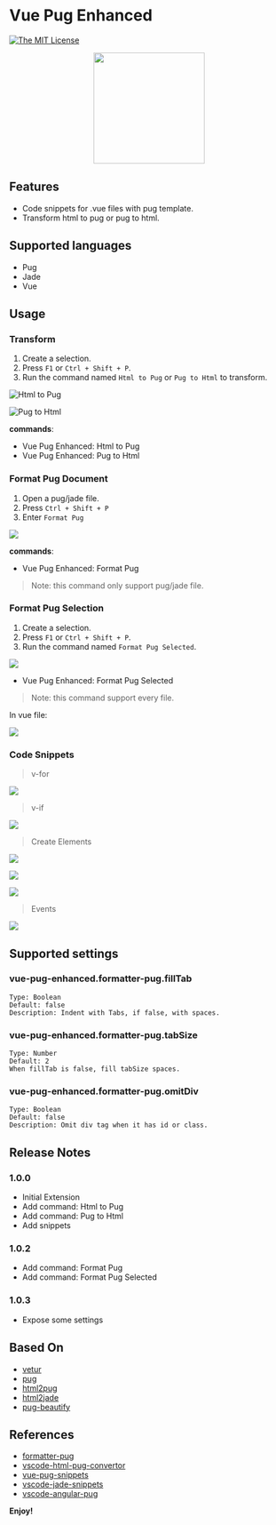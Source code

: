 # Vue Pug Enhanced

[![The MIT License](https://img.shields.io/badge/license-MIT-orange.svg?style=flat-square)](http://opensource.org/licenses/MIT)

<div style="text-align:center;">
<img src="./images/icon.png" style="width: 200px;"/>
</div>

## Features

- Code snippets for .vue files with pug template.
- Transform html to pug or pug to html.

## Supported languages

- Pug
- Jade
- Vue

## Usage

### **Transform**

1. Create a selection.
2. Press `F1` or `Ctrl + Shift + P`.
3. Run the command named `Html to Pug` or `Pug to Html` to transform.

![Html to Pug](./doc/images/011.gif)

![Pug to Html](./doc/images/012.gif)

**commands**:

- Vue Pug Enhanced: Html to Pug
- Vue Pug Enhanced: Pug to Html

### **Format Pug Document**

1. Open a pug/jade file.
2. Press `Ctrl + Shift + P`
3. Enter `Format Pug`

![](./doc/images/008.gif)

**commands**:

- Vue Pug Enhanced: Format Pug

> Note: this command only support pug/jade file.

### **Format Pug Selection**

1. Create a selection.
2. Press `F1` or `Ctrl + Shift + P`.
3. Run the command named `Format Pug Selected`.

![](./doc/images/009.gif)

- Vue Pug Enhanced: Format Pug Selected

> Note: this command support every file.

In vue file:

![](./doc/images/010.gif)

### **Code Snippets**

> v-for

![](./doc/images/002.gif)

> v-if

![](./doc/images/013.gif)

> Create Elements

![](./doc/images/004.gif)

![](./doc/images/005.gif)

![](./doc/images/007.gif)

> Events

![](./doc/images/006.gif)

## Supported settings

### vue-pug-enhanced.formatter-pug.fillTab

```
Type: Boolean
Default: false
Description: Indent with Tabs, if false, with spaces.
```

### vue-pug-enhanced.formatter-pug.tabSize

```
Type: Number
Default: 2
When fillTab is false, fill tabSize spaces.
```

### vue-pug-enhanced.formatter-pug.omitDiv

```
Type: Boolean
Default: false
Description: Omit div tag when it has id or class.
```

## Release Notes

### 1.0.0

- Initial Extension
- Add command: Html to Pug
- Add command: Pug to Html
- Add snippets

### 1.0.2

- Add command: Format Pug
- Add command: Format Pug Selected

### 1.0.3

- Expose some settings

## Based On

- [vetur](https://github.com/vuejs/vetur)
- [pug](https://github.com/pugjs/pug)
- [html2pug](https://github.com/izolate/html2pug)
- [html2jade](https://github.com/donpark/html2jade)
- [pug-beautify](https://github.com/vingorius/pug-beautify)

## References

- [formatter-pug](https://marketplace.visualstudio.com/items?itemName=alexbabichev.formatter-pug)
- [vscode-html-pug-convertor](https://marketplace.visualstudio.com/items?itemName=waynehong.vscode-html-pug-convertor)
- [vue-pug-snippets](https://marketplace.visualstudio.com/items?itemName=kaangokdemir.vue-pug-snippets)
- [vscode-jade-snippets](https://marketplace.visualstudio.com/items?itemName=mrmlnc.vscode-jade-snippets)
- [vscode-angular-pug](https://github.com/ghaschel/vscode-angular-pug)

**Enjoy!**
